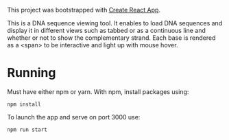 This project was bootstrapped with [Create React App](https://github.com/facebook/create-react-app).

This is a DNA sequence viewing tool. It enables to load DNA sequences and display it in different views
such as tabbed or as a continuous line and whether or not to show the complementary strand. Each base
is rendered as a \<span\> to be interactive and light up with mouse hover.

# Running

Must have either npm or yarn. With npm, install packages using:

    npm install

To launch the app and serve on port 3000 use:

    npm run start
